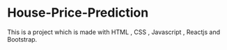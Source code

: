 # House-Price-Prediction
This is a project which is made with HTML , CSS , Javascript , Reactjs and Bootstrap.
